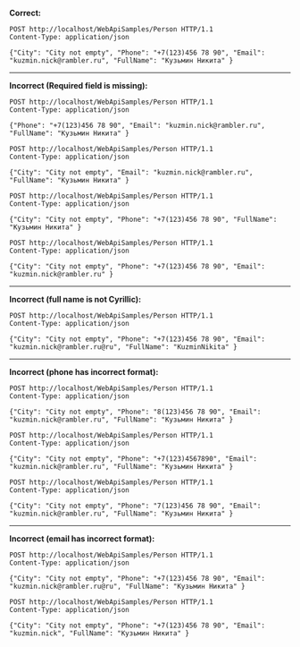 **Correct:**
```
POST http://localhost/WebApiSamples/Person HTTP/1.1
Content-Type: application/json

{"City": "City not empty", "Phone": "+7(123)456 78 90", "Email": "kuzmin.nick@rambler.ru", "FullName": "Кузьмин Никита" }
```
---------------------------------------------------
**Incorrect (Required field is missing):**
```
POST http://localhost/WebApiSamples/Person HTTP/1.1
Content-Type: application/json

{"Phone": "+7(123)456 78 90", "Email": "kuzmin.nick@rambler.ru", "FullName": "Кузьмин Никита" }
```

```
POST http://localhost/WebApiSamples/Person HTTP/1.1
Content-Type: application/json

{"City": "City not empty", "Email": "kuzmin.nick@rambler.ru", "FullName": "Кузьмин Никита" }
```

```
POST http://localhost/WebApiSamples/Person HTTP/1.1
Content-Type: application/json

{"City": "City not empty", "Phone": "+7(123)456 78 90", "FullName": "Кузьмин Никита" }
```

```
POST http://localhost/WebApiSamples/Person HTTP/1.1
Content-Type: application/json

{"City": "City not empty", "Phone": "+7(123)456 78 90", "Email": "kuzmin.nick@rambler.ru" }
```
---------------------------------------------------
**Incorrect (full name is not Cyrillic):**
```
POST http://localhost/WebApiSamples/Person HTTP/1.1
Content-Type: application/json

{"City": "City not empty", "Phone": "+7(123)456 78 90", "Email": "kuzmin.nick@rambler.ru@ru", "FullName": "KuzminNikita" }
```
---------------------------------------------------
**Incorrect (phone has incorrect format):**

```
POST http://localhost/WebApiSamples/Person HTTP/1.1
Content-Type: application/json

{"City": "City not empty", "Phone": "8(123)456 78 90", "Email": "kuzmin.nick@rambler.ru", "FullName": "Кузьмин Никита" }
```

```
POST http://localhost/WebApiSamples/Person HTTP/1.1
Content-Type: application/json

{"City": "City not empty", "Phone": "+7(123)4567890", "Email": "kuzmin.nick@rambler.ru", "FullName": "Кузьмин Никита" }
```

```
POST http://localhost/WebApiSamples/Person HTTP/1.1
Content-Type: application/json

{"City": "City not empty", "Phone": "7(123)456 78 90", "Email": "kuzmin.nick@rambler.ru", "FullName": "Кузьмин Никита" }
```
---------------------------------------------------
**Incorrect (email has incorrect format):**
```
POST http://localhost/WebApiSamples/Person HTTP/1.1
Content-Type: application/json

{"City": "City not empty", "Phone": "+7(123)456 78 90", "Email": "kuzmin.nick@rambler.ru@ru", "FullName": "Кузьмин Никита" }
```

```
POST http://localhost/WebApiSamples/Person HTTP/1.1
Content-Type: application/json

{"City": "City not empty", "Phone": "+7(123)456 78 90", "Email": "kuzmin.nick", "FullName": "Кузьмин Никита" }
```
